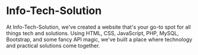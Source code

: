 # Info-Tech-Solution
At Info-Tech-Solution, we've created a website that's your go-to spot for all things tech and solutions. Using HTML, CSS, JavaScript, PHP, MySQL, Bootstrap, and some fancy API magic, we've built a place where technology and practical solutions come together.
